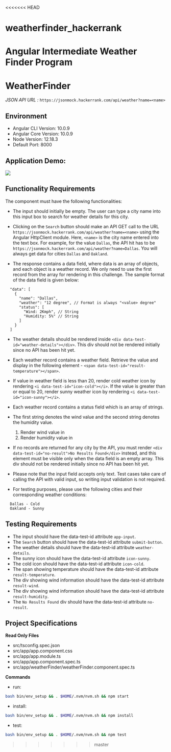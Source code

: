 <<<<<<< HEAD
# weatherfinder_hackerrank
Angular Intermediate Weather Finder Program
=======
# WeatherFinder

*JSON API URL :*
`https://jsonmock.hackerrank.com/api/weather?name=<name>`

## Environment 

- Angular CLI Version: 10.0.9
- Angular Core Version: 10.0.9
- Node Version: 12.18.3
- Default Port: 8000

## Application Demo:

![](https://hrcdn.net/s3_pub/istreet-assets/I8LW4foLtjrt6jvB0RIv4w/weather-finder.gif)

## Functionality Requirements

The component must have the following functionalities:

- The input should initially be empty. The user can type a city name into this input box to search for weather details for this city.

- Clicking on the `Search` button should make an API GET call to the URL `https://jsonmock.hackerrank.com/api/weather?name=<name>` using the Angular HttpClient module. Here, `<name>` is the city name entered into the text box. For example, for the value `Dallas`, the API hit has to be `https://jsonmock.hackerrank.com/api/weather?name=Dallas`. You will always get data for cities `Dallas` and `Oakland`.

- The response contains a data field, where data is an array of objects, and each object is a weather record. We only need to use the first record from the array for rendering in this challenge. The sample format of the data field is given below:

```
  "data": [
    {
      "name": "Dallas",
      "weather": "12 degree", // Format is always "<value> degree"
      "status": [
        "Wind: 2Kmph", // String
        "Humidity: 5%" // String
      ]
    }
  ]
```

- The weather details should be rendered inside `<div data-test-id="weather-details"></div>`. This div should not be rendered initially since no API has been hit yet.

- Each weather record contains a weather field. Retrieve the value and display in the following element - `<span data-test-id="result-temperature"></span>`.

- If value in weather field is less than 20, render cold weather icon by rendering `<i data-test-id="icon-cold"></i>`. If the value is greater than or equal to 20, render sunny weather icon by rendering `<i data-test-id="icon-sunny"></i>`.

- Each weather record contains a status field which is an array of strings.

- The first string denotes the wind value and the second string denotes the humidity value.
    1. Render wind value in <div data-test-id="result-wind"></div> 
    2. Render humidity value in <div data-test-id="result-humidity"></div> 

- If no records are returned for any city by the API, you must render `<div data-test-id="no-result">No Results Found</div>` instead, and this element must be visible only when the data field is an empty array. This div should not be rendered initially since no API has been hit yet.

- Please note that the input field accepts only text. Test cases take care of calling the API with valid input, so writing input validation is not required.

- For testing purposes, please use the following cities and their corresponding weather conditions:

```
  Dallas - Cold
  Oakland - Sunny
```

## Testing Requirements

- The input should have the data-test-id attribute `app-input`.
- The `Search` button should have the data-test-id attribute `submit-button`.
- The weather details should have the data-test-id attribute `weather-details`.
- The sunny icon should have the data-test-id attribute `icon-sunny`.
- The cold icon should have the data-test-id attribute `icon-cold`.
- The span showing temperature should have the data-test-id attribute `result-temperature`.
- The div showing wind information should have the data-test-id attribute `result-wind`.
- The div showing wind information should have the data-test-id attribute `result-humidity`.
- The `No Results Found` div should have the data-test-id attribute `no-result`.

## Project Specifications

**Read Only Files**
- src/tsconfig.spec.json
- src/app/app.component.css
- src/app/app.module.ts
- src/app/app.component.spec.ts
- src/app/weatherFinder/weatherFinder.component.spec.ts

**Commands**
- run: 
```bash
bash bin/env_setup && . $HOME/.nvm/nvm.sh && npm start
```
- install: 
```bash
bash bin/env_setup && . $HOME/.nvm/nvm.sh && npm install
```
- test: 
```bash
bash bin/env_setup && . $HOME/.nvm/nvm.sh && npm test
```
>>>>>>> master
